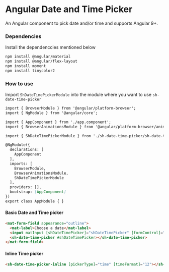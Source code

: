 # Angular Date and Time Picker

An Angular component to pick date and/or time and supports Angular 9+.

### Dependencies
Install the dependenccies mentioned below
```markdown
npm install @angular/material
npm install @angular/flex-layout
npm install moment
npm install tinycolor2
```

### How to use
Import `ShDateTimePickerModule` into the module where you want to use `sh-date-time-picker`
```markdown
import { BrowserModule } from '@angular/platform-browser';
import { NgModule } from '@angular/core';

import { AppComponent } from './app.component';
import { BrowserAnimationsModule } from '@angular/platform-browser/animations';

import { ShDateTimePickerModule } from './sh-date-time-picker/sh-date-time-picker.module';

@NgModule({
  declarations: [
    AppComponent
  ],
  imports: [
    BrowserModule,
    BrowserAnimationsModule,
    ShDateTimePickerModule
  ],
  providers: [],
  bootstrap: [AppComponent]
})
export class AppModule { }
```
#### Basic Date and Time picker
```markdown
<mat-form-field appearance="outline">
  <mat-label>Choose a date</mat-label>
  <input matInput [shDateTimePicker]="shDateTimePicker" [formControl]="dateTimeControl" autocomplete="off">
  <sh-date-time-picker #shDateTimePicker></sh-date-time-picker>
</mat-form-field>
```
#### Inline Time picker
```markdown
<sh-date-time-picker-inline [pickerType]="time" [timeFormat]="12"></sh-date-time-picker-inline>
```




